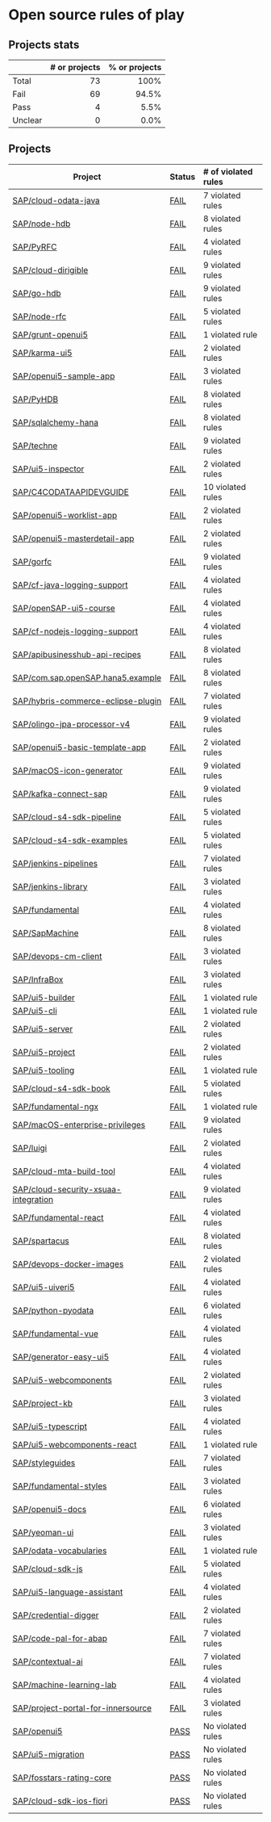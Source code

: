 # Open source rules of play

## Projects stats

|          | # or projects              |  % or projects               |
| :------- | -------------------------: | ---------------------------: |
| Total    |       73 |                         100% |
| Fail     |   69 |   94.5% |
| Pass     |   4 |   5.5% |
| Unclear  |  0 |  0.0% |

## Projects

| Project  | Status | # of violated rules |
| -------  | :----- | :------------------ |
| [SAP/cloud-odata-java](https://github.com/SAP/cloud-odata-java) | [FAIL](SAP/cloud-odata-java.md) | 7 violated rules |
| [SAP/node-hdb](https://github.com/SAP/node-hdb) | [FAIL](SAP/node-hdb.md) | 8 violated rules |
| [SAP/PyRFC](https://github.com/SAP/PyRFC) | [FAIL](SAP/PyRFC.md) | 4 violated rules |
| [SAP/cloud-dirigible](https://github.com/SAP/cloud-dirigible) | [FAIL](SAP/cloud-dirigible.md) | 9 violated rules |
| [SAP/go-hdb](https://github.com/SAP/go-hdb) | [FAIL](SAP/go-hdb.md) | 9 violated rules |
| [SAP/node-rfc](https://github.com/SAP/node-rfc) | [FAIL](SAP/node-rfc.md) | 5 violated rules |
| [SAP/grunt-openui5](https://github.com/SAP/grunt-openui5) | [FAIL](SAP/grunt-openui5.md) | 1 violated rule |
| [SAP/karma-ui5](https://github.com/SAP/karma-ui5) | [FAIL](SAP/karma-ui5.md) | 2 violated rules |
| [SAP/openui5-sample-app](https://github.com/SAP/openui5-sample-app) | [FAIL](SAP/openui5-sample-app.md) | 3 violated rules |
| [SAP/PyHDB](https://github.com/SAP/PyHDB) | [FAIL](SAP/PyHDB.md) | 8 violated rules |
| [SAP/sqlalchemy-hana](https://github.com/SAP/sqlalchemy-hana) | [FAIL](SAP/sqlalchemy-hana.md) | 8 violated rules |
| [SAP/techne](https://github.com/SAP/techne) | [FAIL](SAP/techne.md) | 9 violated rules |
| [SAP/ui5-inspector](https://github.com/SAP/ui5-inspector) | [FAIL](SAP/ui5-inspector.md) | 2 violated rules |
| [SAP/C4CODATAAPIDEVGUIDE](https://github.com/SAP/C4CODATAAPIDEVGUIDE) | [FAIL](SAP/C4CODATAAPIDEVGUIDE.md) | 10 violated rules |
| [SAP/openui5-worklist-app](https://github.com/SAP/openui5-worklist-app) | [FAIL](SAP/openui5-worklist-app.md) | 2 violated rules |
| [SAP/openui5-masterdetail-app](https://github.com/SAP/openui5-masterdetail-app) | [FAIL](SAP/openui5-masterdetail-app.md) | 2 violated rules |
| [SAP/gorfc](https://github.com/SAP/gorfc) | [FAIL](SAP/gorfc.md) | 9 violated rules |
| [SAP/cf-java-logging-support](https://github.com/SAP/cf-java-logging-support) | [FAIL](SAP/cf-java-logging-support.md) | 4 violated rules |
| [SAP/openSAP-ui5-course](https://github.com/SAP/openSAP-ui5-course) | [FAIL](SAP/openSAP-ui5-course.md) | 4 violated rules |
| [SAP/cf-nodejs-logging-support](https://github.com/SAP/cf-nodejs-logging-support) | [FAIL](SAP/cf-nodejs-logging-support.md) | 4 violated rules |
| [SAP/apibusinesshub-api-recipes](https://github.com/SAP/apibusinesshub-api-recipes) | [FAIL](SAP/apibusinesshub-api-recipes.md) | 8 violated rules |
| [SAP/com.sap.openSAP.hana5.example](https://github.com/SAP/com.sap.openSAP.hana5.example) | [FAIL](SAP/com.sap.openSAP.hana5.example.md) | 8 violated rules |
| [SAP/hybris-commerce-eclipse-plugin](https://github.com/SAP/hybris-commerce-eclipse-plugin) | [FAIL](SAP/hybris-commerce-eclipse-plugin.md) | 7 violated rules |
| [SAP/olingo-jpa-processor-v4](https://github.com/SAP/olingo-jpa-processor-v4) | [FAIL](SAP/olingo-jpa-processor-v4.md) | 9 violated rules |
| [SAP/openui5-basic-template-app](https://github.com/SAP/openui5-basic-template-app) | [FAIL](SAP/openui5-basic-template-app.md) | 2 violated rules |
| [SAP/macOS-icon-generator](https://github.com/SAP/macOS-icon-generator) | [FAIL](SAP/macOS-icon-generator.md) | 9 violated rules |
| [SAP/kafka-connect-sap](https://github.com/SAP/kafka-connect-sap) | [FAIL](SAP/kafka-connect-sap.md) | 9 violated rules |
| [SAP/cloud-s4-sdk-pipeline](https://github.com/SAP/cloud-s4-sdk-pipeline) | [FAIL](SAP/cloud-s4-sdk-pipeline.md) | 5 violated rules |
| [SAP/cloud-s4-sdk-examples](https://github.com/SAP/cloud-s4-sdk-examples) | [FAIL](SAP/cloud-s4-sdk-examples.md) | 5 violated rules |
| [SAP/jenkins-pipelines](https://github.com/SAP/jenkins-pipelines) | [FAIL](SAP/jenkins-pipelines.md) | 7 violated rules |
| [SAP/jenkins-library](https://github.com/SAP/jenkins-library) | [FAIL](SAP/jenkins-library.md) | 3 violated rules |
| [SAP/fundamental](https://github.com/SAP/fundamental) | [FAIL](SAP/fundamental.md) | 4 violated rules |
| [SAP/SapMachine](https://github.com/SAP/SapMachine) | [FAIL](SAP/SapMachine.md) | 8 violated rules |
| [SAP/devops-cm-client](https://github.com/SAP/devops-cm-client) | [FAIL](SAP/devops-cm-client.md) | 3 violated rules |
| [SAP/InfraBox](https://github.com/SAP/InfraBox) | [FAIL](SAP/InfraBox.md) | 3 violated rules |
| [SAP/ui5-builder](https://github.com/SAP/ui5-builder) | [FAIL](SAP/ui5-builder.md) | 1 violated rule |
| [SAP/ui5-cli](https://github.com/SAP/ui5-cli) | [FAIL](SAP/ui5-cli.md) | 1 violated rule |
| [SAP/ui5-server](https://github.com/SAP/ui5-server) | [FAIL](SAP/ui5-server.md) | 2 violated rules |
| [SAP/ui5-project](https://github.com/SAP/ui5-project) | [FAIL](SAP/ui5-project.md) | 2 violated rules |
| [SAP/ui5-tooling](https://github.com/SAP/ui5-tooling) | [FAIL](SAP/ui5-tooling.md) | 1 violated rule |
| [SAP/cloud-s4-sdk-book](https://github.com/SAP/cloud-s4-sdk-book) | [FAIL](SAP/cloud-s4-sdk-book.md) | 5 violated rules |
| [SAP/fundamental-ngx](https://github.com/SAP/fundamental-ngx) | [FAIL](SAP/fundamental-ngx.md) | 1 violated rule |
| [SAP/macOS-enterprise-privileges](https://github.com/SAP/macOS-enterprise-privileges) | [FAIL](SAP/macOS-enterprise-privileges.md) | 9 violated rules |
| [SAP/luigi](https://github.com/SAP/luigi) | [FAIL](SAP/luigi.md) | 2 violated rules |
| [SAP/cloud-mta-build-tool](https://github.com/SAP/cloud-mta-build-tool) | [FAIL](SAP/cloud-mta-build-tool.md) | 4 violated rules |
| [SAP/cloud-security-xsuaa-integration](https://github.com/SAP/cloud-security-xsuaa-integration) | [FAIL](SAP/cloud-security-xsuaa-integration.md) | 9 violated rules |
| [SAP/fundamental-react](https://github.com/SAP/fundamental-react) | [FAIL](SAP/fundamental-react.md) | 4 violated rules |
| [SAP/spartacus](https://github.com/SAP/spartacus) | [FAIL](SAP/spartacus.md) | 8 violated rules |
| [SAP/devops-docker-images](https://github.com/SAP/devops-docker-images) | [FAIL](SAP/devops-docker-images.md) | 2 violated rules |
| [SAP/ui5-uiveri5](https://github.com/SAP/ui5-uiveri5) | [FAIL](SAP/ui5-uiveri5.md) | 4 violated rules |
| [SAP/python-pyodata](https://github.com/SAP/python-pyodata) | [FAIL](SAP/python-pyodata.md) | 6 violated rules |
| [SAP/fundamental-vue](https://github.com/SAP/fundamental-vue) | [FAIL](SAP/fundamental-vue.md) | 4 violated rules |
| [SAP/generator-easy-ui5](https://github.com/SAP/generator-easy-ui5) | [FAIL](SAP/generator-easy-ui5.md) | 4 violated rules |
| [SAP/ui5-webcomponents](https://github.com/SAP/ui5-webcomponents) | [FAIL](SAP/ui5-webcomponents.md) | 2 violated rules |
| [SAP/project-kb](https://github.com/SAP/project-kb) | [FAIL](SAP/project-kb.md) | 3 violated rules |
| [SAP/ui5-typescript](https://github.com/SAP/ui5-typescript) | [FAIL](SAP/ui5-typescript.md) | 4 violated rules |
| [SAP/ui5-webcomponents-react](https://github.com/SAP/ui5-webcomponents-react) | [FAIL](SAP/ui5-webcomponents-react.md) | 1 violated rule |
| [SAP/styleguides](https://github.com/SAP/styleguides) | [FAIL](SAP/styleguides.md) | 7 violated rules |
| [SAP/fundamental-styles](https://github.com/SAP/fundamental-styles) | [FAIL](SAP/fundamental-styles.md) | 3 violated rules |
| [SAP/openui5-docs](https://github.com/SAP/openui5-docs) | [FAIL](SAP/openui5-docs.md) | 6 violated rules |
| [SAP/yeoman-ui](https://github.com/SAP/yeoman-ui) | [FAIL](SAP/yeoman-ui.md) | 3 violated rules |
| [SAP/odata-vocabularies](https://github.com/SAP/odata-vocabularies) | [FAIL](SAP/odata-vocabularies.md) | 1 violated rule |
| [SAP/cloud-sdk-js](https://github.com/SAP/cloud-sdk-js) | [FAIL](SAP/cloud-sdk-js.md) | 5 violated rules |
| [SAP/ui5-language-assistant](https://github.com/SAP/ui5-language-assistant) | [FAIL](SAP/ui5-language-assistant.md) | 4 violated rules |
| [SAP/credential-digger](https://github.com/SAP/credential-digger) | [FAIL](SAP/credential-digger.md) | 2 violated rules |
| [SAP/code-pal-for-abap](https://github.com/SAP/code-pal-for-abap) | [FAIL](SAP/code-pal-for-abap.md) | 7 violated rules |
| [SAP/contextual-ai](https://github.com/SAP/contextual-ai) | [FAIL](SAP/contextual-ai.md) | 7 violated rules |
| [SAP/machine-learning-lab](https://github.com/SAP/machine-learning-lab) | [FAIL](SAP/machine-learning-lab.md) | 4 violated rules |
| [SAP/project-portal-for-innersource](https://github.com/SAP/project-portal-for-innersource) | [FAIL](SAP/project-portal-for-innersource.md) | 3 violated rules |
| [SAP/openui5](https://github.com/SAP/openui5) | [PASS](SAP/openui5.md) | No violated rules |
| [SAP/ui5-migration](https://github.com/SAP/ui5-migration) | [PASS](SAP/ui5-migration.md) | No violated rules |
| [SAP/fosstars-rating-core](https://github.com/SAP/fosstars-rating-core) | [PASS](SAP/fosstars-rating-core.md) | No violated rules |
| [SAP/cloud-sdk-ios-fiori](https://github.com/SAP/cloud-sdk-ios-fiori) | [PASS](SAP/cloud-sdk-ios-fiori.md) | No violated rules |
